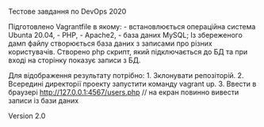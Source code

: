 Тестове завдання по DevOps 2020

Підготовлено Vagrantfile в якому:
        - встановлюється операційна система Ubunta 20.04,
	- PHP,
	- Apache2,
	- база даних MySQL; 
Із збереженого дамп файлу створюється база даних з записами про різних користувачів.
	Створено php скрипт, який підключається до БД та при вході на сторінку показує записи з БД.
	
Для відображення результату потрібно:
	 1. Зклонувати репозіторій.
         2. Всередині директорії проекту запустити команду vagrant up.
	 3. Ввести в браузері http://127.0.0.1:4567/users.php   // на екран повинно вивести записи із бази даних 

Version 2.0

